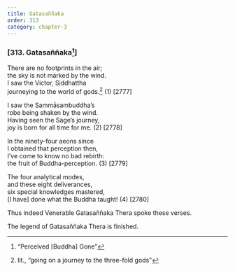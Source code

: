 ```yaml
---
title: Gatasaññaka
order: 313
category: chapter-3
---
```


### \[313. Gatasaññaka[^1]\]

There are no footprints in the air;  
the sky is not marked by the wind.  
I saw the Victor, Siddhattha  
journeying to the world of gods.[^2] (1) \[2777\]

I saw the Sammāsambuddha’s  
robe being shaken by the wind.  
Having seen the Sage’s journey,  
joy is born for all time for me. (2) \[2778\]

In the ninety-four aeons since  
I obtained that perception then,  
I’ve come to know no bad rebirth:  
the fruit of Buddha-perception. (3) \[2779\]

The four analytical modes,  
and these eight deliverances,  
six special knowledges mastered,  
\[I have\] done what the Buddha taught! (4) \[2780\]

Thus indeed Venerable Gatasaññaka Thera spoke these verses.

The legend of Gatasaññaka Thera is finished.

[^1]: “Perceived \[Buddha\] Gone”

[^2]: lit., “going on a journey to the three-fold gods”
